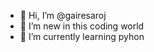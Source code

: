 - 👋 Hi, I’m @gairesaroj
- 👀 I’m new in this coding world
- 🌱 I’m currently learning pyhon


<!---
gairesaroj/gairesaroj is a ✨ special ✨ repository because its `README.md` (this file) appears on your GitHub profile.
You can click the Preview link to take a look at your changes.
--->
